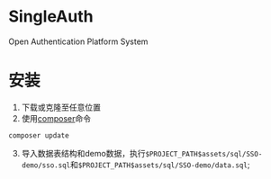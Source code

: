 # SingleAuth
Open Authentication Platform System

# 安装
1. 下载或克隆至任意位置
2. 使用[composer](http://getcomposer.org/ "Dependency Manager for PHP")命令
```
composer update
```
3. 导入数据表结构和demo数据，执行`$PROJECT_PATH$assets/sql/SSO-demo/sso.sql`和`$PROJECT_PATH$assets/sql/SSO-demo/data.sql`;
